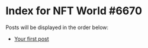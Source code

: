 # Index for NFT World #6670
Posts will be displayed in the order below:

- [Your first post](./001-first.md)

